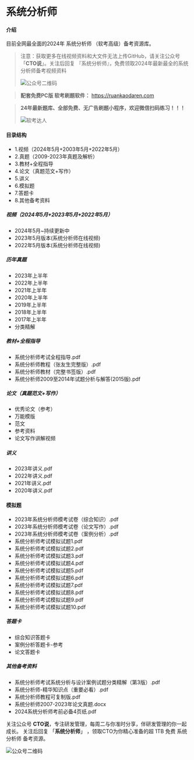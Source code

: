 # 系统分析师

#### 介绍
目前全网最全面的2024年 系统分析师 （软考高级）备考资源库。

> 注意：获取更多在线视频资料和大文件无法上传GitHub，请关注公众号「**CTO说**」。关注后回复  『系统分析师』，免费领取2024年最新最全的系统分析师备考视频资料
>
> ![公众号二维码](https://chaidingoss.oss-cn-hangzhou.aliyuncs.com/qrcode.jpg)

>  **配套免费PC版 软考刷题软件：** 
>  https://ruankaodaren.com

> **24年最新题库、全部免费、无广告刷题小程序，欢迎微信扫码练习！！！**
>
> ![软考达人](https://chaidingoss.oss-cn-hangzhou.aliyuncs.com/ruankao/share/%E7%B3%BB%E7%BB%9F%E5%88%86%E6%9E%90%E5%B8%88-github.png?x-oss-process=image/resize,w_258,h_258,limit_0)



#### 目录结构
 - 1.视频（2024年5月+2003年5月+2022年5月）
 - 2.真题（2009-2023年真题及解析）
 - 3.教材+全程指导
 - 4.论文（真题范文+写作）
 - 5.讲义
 - 6.模拟题
 - 7.答题卡
 - 8.其他备考资料

##### 视频（2024年5月+2023年5月+2022年5月）
 - 2024年5月~持续更新中
 - 2023年5月版本(系统分析师在线视频)
 - 2022年5月版本(系统分析师在线视频)
 

##### 历年真题
 - 2023年上半年
 - 2022年上半年
 - 2021年上半年
 - 2020年上半年
 - 2019年上半年
 - 2018年上半年
 - 2017年上半年
 - 分类精解
   
##### 教材+全程指导
 - 系统分析师考试全程指导.pdf
 - 系统分析师教程（张友生完整版）.pdf
 - 系统分析师教材（完整书签版）.pdf
 - 系统分析师2009至2014年试题分析与解答(2015版).pdf
 
##### 论文（真题范文+写作）
 - 优秀论文（参考）
 - 万能模版
 - 范文
 - 参考资料
 - 论文写作讲解视频
 
##### 讲义
 - 2023年讲义.pdf
 - 2022年讲义.pdf
 - 2021年讲义.pdf
 - 2020年讲义.pdf
 
#### 模拟题
 - 2023年系统分析师模考试卷（综合知识）.pdf
 - 2023年系统分析师模考试卷（论文写作）.pdf
 - 2023年系统分析师模考试卷（案例分析）.pdf
 - 系统分析师考试模拟试题1.pdf
 - 系统分析师考试模拟试题2.pdf
 - 系统分析师考试模拟试题3.pdf
 - 系统分析师考试模拟试题4.pdf
 - 系统分析师考试模拟试题5.pdf
 - 系统分析师考试模拟试题6.pdf
 - 系统分析师考试模拟试题7.pdf
 - 系统分析师考试模拟试题8.pdf
 - 系统分析师考试模拟试题9.pdf
 - 系统分析师考试模拟试题10.pdf 

##### 答题卡
 - 综合知识答题卡
 - 案例分析答题卡-参考
 - 论文答题卡
 
##### 其他备考资料
 - 系统分析师考试系统分析与设计案例试题分类精解（第3版）.pdf
 - 系统分析师-精华知识点（重要必看）.pdf
 - 系统分析师教程可复制版.pdf
 - 系统分析师2007-2023年论文真题.docx
 - 2024系统分析师考前必备4页纸.pdf


关注公众号 **CTO说**，专注研发管理，每周二与你准时分享，伴研发管理的你一起成长。
关注后回复 「**系统分析师**」 ，领取CTO为你精心准备的超 1TB 免费 系统分析师 备考资源。


![公众号二维码](https://cdn-static.uoko.com/qrcode.jpg)
